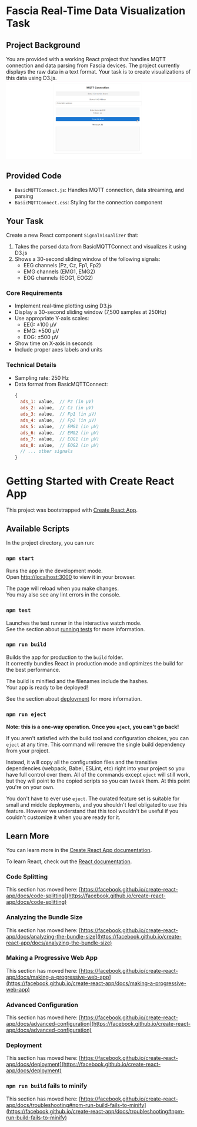 # Fascia Real-Time Data Visualization Task

## Project Background
You are provided with a working React project that handles MQTT connection and data parsing from Fascia devices. The project currently displays the raw data in a text format. Your task is to create visualizations of this data using D3.js.
![k6NqMPBYPJ.png](src/img/k6NqMPBYPJ.png)
## Provided Code
- `BasicMQTTConnect.js`: Handles MQTT connection, data streaming, and parsing
- `BasicMQTTConnect.css`: Styling for the connection component

## Your Task
Create a new React component `SignalVisualizer` that:

1. Takes the parsed data from BasicMQTTConnect and visualizes it using D3.js
2. Shows a 30-second sliding window of the following signals:
   - EEG channels (Pz, Cz, Fp1, Fp2)
   - EMG channels (EMG1, EMG2)
   - EOG channels (EOG1, EOG2)

### Core Requirements
- Implement real-time plotting using D3.js
- Display a 30-second sliding window (7,500 samples at 250Hz)
- Use appropriate Y-axis scales:
  * EEG: ±100 μV
  * EMG: ±500 μV
  * EOG: ±500 μV
- Show time on X-axis in seconds
- Include proper axes labels and units

### Technical Details
- Sampling rate: 250 Hz
- Data format from BasicMQTTConnect:
  ```javascript
  {
    ads_1: value,  // Pz (in μV)
    ads_2: value,  // Cz (in μV)
    ads_3: value,  // Fp1 (in μV)
    ads_4: value,  // Fp2 (in μV)
    ads_5: value,  // EMG1 (in μV)
    ads_6: value,  // EMG2 (in μV)
    ads_7: value,  // EOG1 (in μV)
    ads_8: value,  // EOG2 (in μV)
    // ... other signals
  }


# Getting Started with Create React App




This project was bootstrapped with [Create React App](https://github.com/facebook/create-react-app).

## Available Scripts

In the project directory, you can run:

### `npm start`

Runs the app in the development mode.\
Open [http://localhost:3000](http://localhost:3000) to view it in your browser.

The page will reload when you make changes.\
You may also see any lint errors in the console.

### `npm test`

Launches the test runner in the interactive watch mode.\
See the section about [running tests](https://facebook.github.io/create-react-app/docs/running-tests) for more information.

### `npm run build`

Builds the app for production to the `build` folder.\
It correctly bundles React in production mode and optimizes the build for the best performance.

The build is minified and the filenames include the hashes.\
Your app is ready to be deployed!

See the section about [deployment](https://facebook.github.io/create-react-app/docs/deployment) for more information.

### `npm run eject`

**Note: this is a one-way operation. Once you `eject`, you can't go back!**

If you aren't satisfied with the build tool and configuration choices, you can `eject` at any time. This command will remove the single build dependency from your project.

Instead, it will copy all the configuration files and the transitive dependencies (webpack, Babel, ESLint, etc) right into your project so you have full control over them. All of the commands except `eject` will still work, but they will point to the copied scripts so you can tweak them. At this point you're on your own.

You don't have to ever use `eject`. The curated feature set is suitable for small and middle deployments, and you shouldn't feel obligated to use this feature. However we understand that this tool wouldn't be useful if you couldn't customize it when you are ready for it.

## Learn More

You can learn more in the [Create React App documentation](https://facebook.github.io/create-react-app/docs/getting-started).

To learn React, check out the [React documentation](https://reactjs.org/).

### Code Splitting

This section has moved here: [https://facebook.github.io/create-react-app/docs/code-splitting](https://facebook.github.io/create-react-app/docs/code-splitting)

### Analyzing the Bundle Size

This section has moved here: [https://facebook.github.io/create-react-app/docs/analyzing-the-bundle-size](https://facebook.github.io/create-react-app/docs/analyzing-the-bundle-size)

### Making a Progressive Web App

This section has moved here: [https://facebook.github.io/create-react-app/docs/making-a-progressive-web-app](https://facebook.github.io/create-react-app/docs/making-a-progressive-web-app)

### Advanced Configuration

This section has moved here: [https://facebook.github.io/create-react-app/docs/advanced-configuration](https://facebook.github.io/create-react-app/docs/advanced-configuration)

### Deployment

This section has moved here: [https://facebook.github.io/create-react-app/docs/deployment](https://facebook.github.io/create-react-app/docs/deployment)

### `npm run build` fails to minify

This section has moved here: [https://facebook.github.io/create-react-app/docs/troubleshooting#npm-run-build-fails-to-minify](https://facebook.github.io/create-react-app/docs/troubleshooting#npm-run-build-fails-to-minify)
